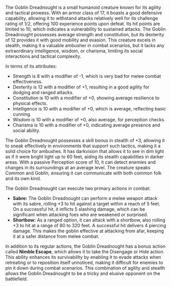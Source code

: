 The Goblin Dreadnought is a small humanoid creature known for its agility and tactical prowess. With an armor class of 17, it boasts a good defensive capability, allowing it to withstand attacks relatively well for its challenge rating of 1/2, offering 100 experience points upon defeat. Its hit points are limited to 10, which indicates a vulnerability to sustained attacks. The Goblin Dreadnought possesses average strength and constitution, but its dexterity of 12 provides it with good mobility and evasion. This creature excels in stealth, making it a valuable ambusher in combat scenarios, but it lacks any extraordinary intelligence, wisdom, or charisma, limiting its social interactions and tactical complexity. 

In terms of its attributes:
- Strength is 8 with a modifier of -1, which is very bad for melee combat effectiveness.
- Dexterity is 12 with a modifier of +1, resulting in a good agility for dodging and ranged attacks.
- Constitution is 10 with a modifier of +0, showing average resilience to physical effects.
- Intelligence is 10 with a modifier of +0, which is average, reflecting basic cunning.
- Wisdom is 10 with a modifier of +0, also average, for perception checks.
- Charisma is 10 with a modifier of +0, indicating average presence and social ability.

The Goblin Dreadnought possesses a skill bonus in stealth of +3, allowing it to sneak effectively in environments that support such tactics, making it a solid choice for ambushes. It has darkvision that allows it to see in dim light as if it were bright light up to 60 feet, aiding its stealth capabilities in darker areas. With a passive Perception score of 10, it can detect enemies and changes in its surroundings at an average level. The creature speaks Common and Goblin, ensuring it can communicate with both common folk and its own kind.

The Goblin Dreadnought can execute two primary actions in combat:
- **Sabre:** The Goblin Dreadnought can perform a melee weapon attack with its sabre, rolling +3 to hit against a target within a reach of 5 feet. On a successful hit, it inflicts 5 slashing damage, which can be significant when attacking foes who are weakened or surprised.
- **Shortbow:** As a ranged option, it can attack with a shortbow, also rolling +3 to hit at a range of 80 to 320 feet. A successful hit delivers 4 piercing damage. This makes the goblin effective at attacking from afar, keeping it at a safer distance from melee combat.

In addition to its regular actions, the Goblin Dreadnought has a bonus action called **Nimble Escape**, which allows it to take the Disengage or Hide action. This ability enhances its survivability by enabling it to evade attacks when retreating or to reposition itself unnoticed, making it difficult for enemies to pin it down during combat scenarios. This combination of agility and stealth allows the Goblin Dreadnought to be a tricky and elusive opponent on the battlefield.